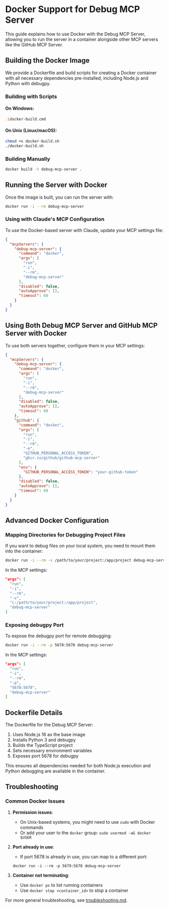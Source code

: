 # Docker Support for Debug MCP Server

This guide explains how to use Docker with the Debug MCP Server, allowing you to run the server in a container alongside other MCP servers like the GitHub MCP Server.

## Building the Docker Image

We provide a Dockerfile and build scripts for creating a Docker container with all necessary dependencies pre-installed, including Node.js and Python with debugpy.

### Building with Scripts

#### On Windows:
```bash
.\docker-build.cmd
```

#### On Unix (Linux/macOS):
```bash
chmod +x docker-build.sh
./docker-build.sh
```

### Building Manually
```bash
docker build -t debug-mcp-server .
```

## Running the Server with Docker

Once the image is built, you can run the server with:

```bash
docker run -i --rm debug-mcp-server
```

### Using with Claude's MCP Configuration

To use the Docker-based server with Claude, update your MCP settings file:

```json
{
  "mcpServers": {
    "debug-mcp-server": {
      "command": "docker",
      "args": [
        "run",
        "-i",
        "--rm",
        "debug-mcp-server"
      ],
      "disabled": false,
      "autoApprove": [],
      "timeout": 60
    }
  }
}
```

## Using Both Debug MCP Server and GitHub MCP Server with Docker

To use both servers together, configure them in your MCP settings:

```json
{
  "mcpServers": {
    "debug-mcp-server": {
      "command": "docker",
      "args": [
        "run",
        "-i",
        "--rm",
        "debug-mcp-server"
      ],
      "disabled": false,
      "autoApprove": [],
      "timeout": 60
    },
    "github": {
      "command": "docker",
      "args": [
        "run",
        "-i",
        "--rm",
        "-e",
        "GITHUB_PERSONAL_ACCESS_TOKEN",
        "ghcr.io/github/github-mcp-server"
      ],
      "env": {
        "GITHUB_PERSONAL_ACCESS_TOKEN": "your-github-token"
      },
      "disabled": false,
      "autoApprove": [],
      "timeout": 60
    }
  }
}
```

## Advanced Docker Configuration

### Mapping Directories for Debugging Project Files

If you want to debug files on your local system, you need to mount them into the container:

```bash
docker run -i --rm -v /path/to/your/project:/app/project debug-mcp-server
```

In the MCP settings:
```json
"args": [
  "run",
  "-i",
  "--rm",
  "-v",
  "c:/path/to/your/project:/app/project",
  "debug-mcp-server"
]
```

### Exposing debugpy Port

To expose the debugpy port for remote debugging:

```bash
docker run -i --rm -p 5678:5678 debug-mcp-server
```

In the MCP settings:
```json
"args": [
  "run",
  "-i",
  "--rm",
  "-p",
  "5678:5678",
  "debug-mcp-server"
]
```

## Dockerfile Details

The Dockerfile for the Debug MCP Server:

1. Uses Node.js 16 as the base image
2. Installs Python 3 and debugpy
3. Builds the TypeScript project
4. Sets necessary environment variables
5. Exposes port 5678 for debugpy

This ensures all dependencies needed for both Node.js execution and Python debugging are available in the container.

## Troubleshooting

### Common Docker Issues

1. **Permission issues**: 
   - On Unix-based systems, you might need to use `sudo` with Docker commands
   - Or add your user to the `docker` group: `sudo usermod -aG docker $USER`

2. **Port already in use**:
   - If port 5678 is already in use, you can map to a different port:
   ```
   docker run -i --rm -p 5679:5678 debug-mcp-server
   ```

3. **Container not terminating**:
   - Use `docker ps` to list running containers
   - Use `docker stop <container_id>` to stop a container

For more general troubleshooting, see [troubleshooting.md](./troubleshooting.md).

